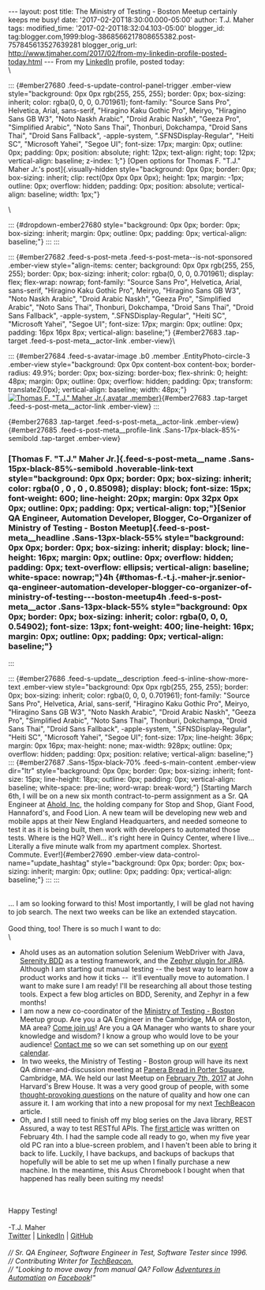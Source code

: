 \-\-- layout: post title: The Ministry of Testing - Boston Meetup
certainly keeps me busy! date: \'2017-02-20T18:30:00.000-05:00\' author:
T.J. Maher tags: modified\_time: \'2017-02-20T18:32:04.103-05:00\'
blogger\_id:
tag:blogger.com,1999:blog-3868566217808655382.post-757845613527639281
blogger\_orig\_url:
http://www.tjmaher.com/2017/02/from-my-linkedin-profile-posted-today.html
\-\-- From my
[LinkedIn](https://www.linkedin.com/hp/update/6239492628413448192)
profile, posted today:\
\

::: {#ember27680 .feed-s-update-control-panel-trigger .ember-view style="background: 0px 0px rgb(255, 255, 255); border: 0px; box-sizing: inherit; color: rgba(0, 0, 0, 0.701961); font-family: "Source Sans Pro", Helvetica, Arial, sans-serif, "Hiragino Kaku Gothic Pro", Meiryo, "Hiragino Sans GB W3", "Noto Naskh Arabic", "Droid Arabic Naskh", "Geeza Pro", "Simplified Arabic", "Noto Sans Thai", Thonburi, Dokchampa, "Droid Sans Thai", "Droid Sans Fallback", -apple-system, ".SFNSDisplay-Regular", "Heiti SC", "Microsoft Yahei", "Segoe UI"; font-size: 17px; margin: 0px; outline: 0px; padding: 0px; position: absolute; right: 12px; text-align: right; top: 12px; vertical-align: baseline; z-index: 1;"}
[Open options for Thomas F. &quot;T.J.&quot; Maher Jr.'s
post]{.visually-hidden
style="background: 0px 0px; border: 0px; box-sizing: inherit; clip: rect(0px 0px 0px 0px); height: 1px; margin: -1px; outline: 0px; overflow: hidden; padding: 0px; position: absolute; vertical-align: baseline; width: 1px;"}

\

::: {#dropdown-ember27680 style="background: 0px 0px; border: 0px; box-sizing: inherit; margin: 0px; outline: 0px; padding: 0px; vertical-align: baseline;"}
:::
:::

::: {#ember27682 .feed-s-post-meta .feed-s-post-meta--is-not-sponsored .ember-view style="align-items: center; background: 0px 0px rgb(255, 255, 255); border: 0px; box-sizing: inherit; color: rgba(0, 0, 0, 0.701961); display: flex; flex-wrap: nowrap; font-family: "Source Sans Pro", Helvetica, Arial, sans-serif, "Hiragino Kaku Gothic Pro", Meiryo, "Hiragino Sans GB W3", "Noto Naskh Arabic", "Droid Arabic Naskh", "Geeza Pro", "Simplified Arabic", "Noto Sans Thai", Thonburi, Dokchampa, "Droid Sans Thai", "Droid Sans Fallback", -apple-system, ".SFNSDisplay-Regular", "Heiti SC", "Microsoft Yahei", "Segoe UI"; font-size: 17px; margin: 0px; outline: 0px; padding: 16px 16px 8px; vertical-align: baseline;"}
[](https://www.linkedin.com/in/tjmaher1/){#ember27683 .tap-target
.feed-s-post-meta__actor-link .ember-view}\

::: {#ember27684 .feed-s-avatar-image .b0 .member .EntityPhoto-circle-3 .ember-view style="background: 0px 0px content-box content-box; border-radius: 49.9%; border: 0px; box-sizing: border-box; flex-shrink: 0; height: 48px; margin: 0px; outline: 0px; overflow: hidden; padding: 0px; transform: translateZ(0px); vertical-align: baseline; width: 48px;"}
[![Thomas F. \"T.J.\" Maher
Jr.](https://media.licdn.com/mpr/mpr/shrinknp_100_100/p/2/000/065/1e2/2113721.jpg){.avatar
.member}](https://www.linkedin.com/in/tjmaher1/){#ember27683 .tap-target
.feed-s-post-meta__actor-link .ember-view}
:::

[](https://www.linkedin.com/in/tjmaher1/){#ember27683 .tap-target
.feed-s-post-meta__actor-link
.ember-view}[](https://www.linkedin.com/in/tjmaher1/){#ember27685
.feed-s-post-meta__profile-link .Sans-17px-black-85%-semibold
.tap-target .ember-view}

### [Thomas F. \"T.J.\" Maher Jr.]{.feed-s-post-meta__name .Sans-15px-black-85%-semibold .hoverable-link-text style="background: 0px 0px; border: 0px; box-sizing: inherit; color: rgba(0 , 0 , 0 , 0.85098); display: block; font-size: 15px; font-weight: 600; line-height: 20px; margin: 0px 32px 0px 0px; outline: 0px; padding: 0px; vertical-align: top;"}[Senior QA Engineer, Automation Developer, Blogger, Co-Organizer of Ministry of Testing - Boston Meetup]{.feed-s-post-meta__headline .Sans-13px-black-55% style="background: 0px 0px; border: 0px; box-sizing: inherit; display: block; line-height: 16px; margin: 0px; outline: 0px; overflow: hidden; padding: 0px; text-overflow: ellipsis; vertical-align: baseline; white-space: nowrap;"}4h {#thomas-f.-t.j.-maher-jr.senior-qa-engineer-automation-developer-blogger-co-organizer-of-ministry-of-testing---boston-meetup4h .feed-s-post-meta__actor .Sans-13px-black-55% style="background: 0px 0px; border: 0px; box-sizing: inherit; color: rgba(0, 0, 0, 0.54902); font-size: 13px; font-weight: 400; line-height: 16px; margin: 0px; outline: 0px; padding: 0px; vertical-align: baseline;"}
:::

::: {#ember27686 .feed-s-update__description .feed-s-inline-show-more-text .ember-view style="background: 0px 0px rgb(255, 255, 255); border: 0px; box-sizing: inherit; color: rgba(0, 0, 0, 0.701961); font-family: "Source Sans Pro", Helvetica, Arial, sans-serif, "Hiragino Kaku Gothic Pro", Meiryo, "Hiragino Sans GB W3", "Noto Naskh Arabic", "Droid Arabic Naskh", "Geeza Pro", "Simplified Arabic", "Noto Sans Thai", Thonburi, Dokchampa, "Droid Sans Thai", "Droid Sans Fallback", -apple-system, ".SFNSDisplay-Regular", "Heiti SC", "Microsoft Yahei", "Segoe UI"; font-size: 17px; line-height: 36px; margin: 0px 16px; max-height: none; max-width: 928px; outline: 0px; overflow: hidden; padding: 0px; position: relative; vertical-align: baseline;"}
::: {#ember27687 .Sans-15px-black-70% .feed-s-main-content .ember-view dir="ltr" style="background: 0px 0px; border: 0px; box-sizing: inherit; font-size: 15px; line-height: 18px; outline: 0px; padding: 0px; vertical-align: baseline; white-space: pre-line; word-wrap: break-word;"}
[Starting March 6th, I will be on a new six month contract-to-perm
assignment as a Sr. QA Engineer at [Ahold,
Inc](https://www.aholddelhaize.com/en/brands/united-states/), the
holding company for Stop and Shop, Giant Food, Hannaford\'s, and Food
Lion. A new team will be developing new web and mobile apps at their New
England Headquarters, and needed someone to test it as it is being
built, then work with developers to automated those tests. Where is the
HQ? Well\... it\'s right here in Quincy Center, where I live\...
Literally a five minute walk from my apartment complex. Shortest.
Commute. Ever!]{#ember27690 .ember-view
data-control-name="update_hashtag"
style="background: 0px 0px; border: 0px; box-sizing: inherit; margin: 0px; outline: 0px; padding: 0px; vertical-align: baseline;"}
:::
:::

\
\... I am so looking forward to this! Most importantly, I will be glad
not having to job search. The next two weeks can be like an extended
staycation.\
\
Good thing, too! There is so much I want to do:\
\

-   Ahold uses as an automation solution Selenium WebDriver with Java,
    [Serenity BDD](http://serenity-bdd.info/docs/serenity/) as a testing
    framework, and the [Zephyr plugin for
    JIRA](https://marketplace.atlassian.com/plugins/com.thed.zephyr.je/cloud/overview).
    Although I am starting out manual testing \-- the best way to learn
    how a product works and how it ticks \--  it\'ll eventually move to
    automation. I want to make sure I am ready! I\'ll be researching all
    about those testing tools. Expect a few blog articles on BDD,
    Serenity, and Zephyr in a few months! 
-   I am now a new co-coordinator of the [Ministry of Testing -
    Boston](https://www.meetup.com/ministry-of-testing-boston) Meetup
    group. Are you a QA Engineer in the Cambridge, MA or Boston, MA
    area? [Come join
    us](https://www.meetup.com/ministry-of-testing-boston/)! Are you a
    QA Manager who wants to share your knowledge and wisdom? I know a
    group who would love to be your audience! [Contact
    me](https://www.meetup.com/ministry-of-testing-boston/members/4996698/)
    so we can set something up on our [event
    calendar](https://www.meetup.com/ministry-of-testing-boston/events/). 
-    In two weeks, the Ministry of Testing - Boston group will have its
    next QA dinner-and-discussion meeting at [Panera Bread in Porter
    Square](https://www.meetup.com/ministry-of-testing-boston/events/237592529/),
    Cambridge, MA. We held our last Meetup on [February 7th,
    2017](https://www.meetup.com/ministry-of-testing-boston/events/236646569/)
    at John Harvard\'s Brew House. It was a very good group of people,
    with some [thought-provoking
    questions](http://www.tjmaher.com/2017/02/dev-vs-qa-conversation-about-quality.html)
    on the nature of quality and how one can assure it. I am working
    that into a new proposal for my next
    [TechBeacon](http://techbeacon.com/contributors/thomas-maher)
    article. 
-   Oh, and I still need to finish off my blog series on the Java
    library, REST Assured, a way to test RESTful APIs. The [first
    article](http://www.tjmaher.com/2017/02/are-you-sure-bus-line-still-listed.html)
    was written on February 4th. I had the sample code all ready to go,
    when my five year old PC ran into a blue-screen problem, and I
    haven\'t been able to bring it back to life. Luckily, I have
    backups, and backups of backups that hopefully will be able to set
    me up when I finally purchase a new machine. In the meantime, this
    Asus Chromebook I bought when that happened has really been suiting
    my needs! 

\
\
Happy Testing!\
\
-T.J. Maher\
[Twitter](https://twitter.com/tjmaher1) \| [LinkedIn](https://www.linkedin.com/in/tjmaher1) \| [GitHub](https://github.com/tjmaher)\
\
*// Sr. QA Engineer, Software Engineer in Test, Software Tester since
1996.\
// Contributing Writer
for [TechBeacon.](http://techbeacon.com/contributors/thomas-maher)\
// \"Looking to move away from manual QA? Follow [Adventures in
Automation](http://www.tjmaher.com/) on
[Facebook](https://www.facebook.com/AdventuresInAutomation/)!\"*

